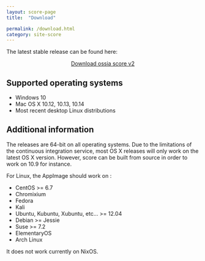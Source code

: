 ```yaml
---
layout: score-page
title:  "Download"

permalink: /download.html
category: site-score
---
```

The latest stable release can be found here:
<p align="center">
<a href="https://github.com/OSSIA/score/releases/latest"  target="_blank" class="button special" >Download ossia score v2</a>
</p>

<h2>Supported operating systems</h2>

* Windows 10
* Mac OS X 10.12, 10.13, 10.14
* Most recent desktop Linux distributions

<h2>Additional information</h2>

The releases are 64-bit on all operating systems.
Due to the limitations of the continuous integration service, most OS X releases will only work on the latest OS X version.
However, score can be built from source in order to work on 10.9 for instance.

For Linux, the AppImage should work on :
* CentOS >= 6.7
* Chromixium
* Fedora
* Kali
* Ubuntu, Kubuntu, Xubuntu, etc… >= 12.04
* Debian >= Jessie
* Suse >= 7.2
* ElementaryOS
* Arch Linux

It does not work currently on NixOS.
